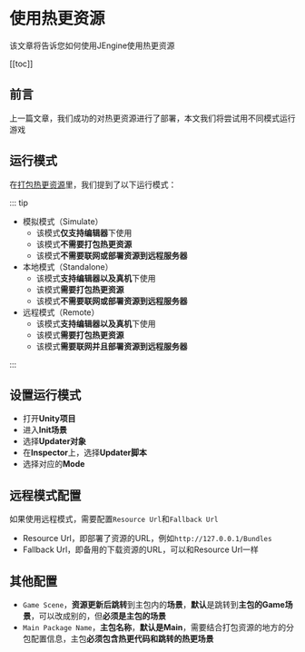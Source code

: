 # 使用热更资源

该文章将告诉您如何使用JEngine使用热更资源

[[toc]]



## 前言

上一篇文章，我们成功的对热更资源进行了部署，本文我们将尝试用不同模式运行游戏



## 运行模式

在[打包热更资源](./ab.md)里，我们提到了以下运行模式：

::: tip

- 模拟模式（Simulate）
  - 该模式**仅支持编辑器**下使用
  - 该模式**不需要打包热更资源**
  - 该模式**不需要联网或部署资源到远程服务器**
- 本地模式（Standalone）
  - 该模式**支持编辑器以及真机**下使用
  - 该模式**需要打包热更资源**
  - 该模式**不需要联网或部署资源到远程服务器**
- 远程模式（Remote）
  - 该模式**支持编辑器以及真机**下使用
  - 该模式**需要打包热更资源**
  - 该模式**需要联网并且部署资源到远程服务器**

:::

## 设置运行模式

- 打开**Unity项目**
- 进入**Init场景**
- 选择**Updater对象**
- 在**Inspector**上，选择**Updater脚本**
- 选择对应的**Mode**



## 远程模式配置

如果使用远程模式，需要配置```Resource Url```和```Fallback Url```

- Resource Url，即部署了资源的URL，例如```http://127.0.0.1/Bundles```
- Fallback Url，即备用的下载资源的URL，可以和Resource Url一样



## 其他配置

- `Game Scene`，**资源更新后跳转**到主包内的**场景**，**默认**是跳转到**主包的Game场景**，可以改成别的，但**必须是主包的场景**
- `Main Package Name`，**主包名称**，**默认是Main**，需要结合打包资源的地方的分包配置信息，主包**必须包含热更代码和跳转的热更场景**
